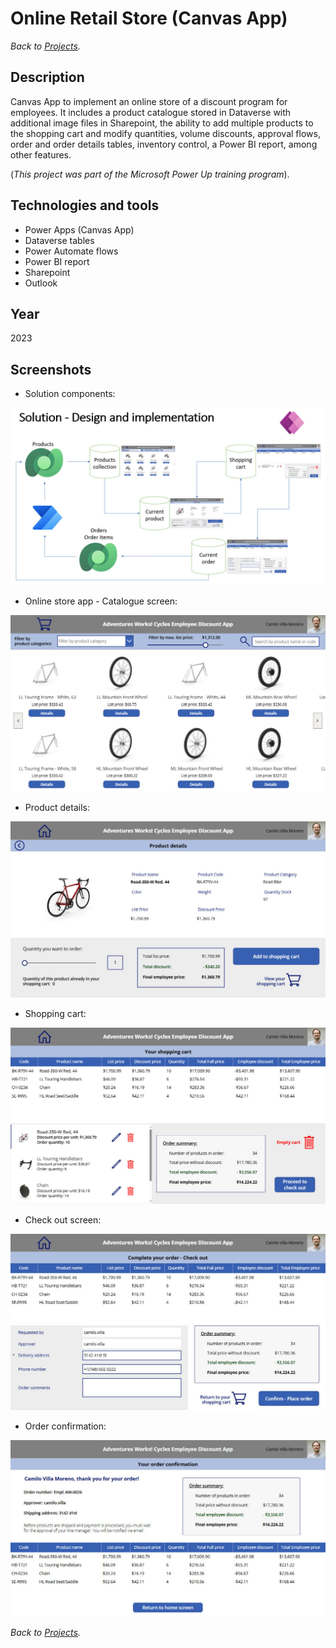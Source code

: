 # Online Retail Store (Canvas App)

*Back to [Projects](https://camilovillam.github.io/#5-online-retail-store-canvas-app).*

## Description

Canvas App to implement an online store of a discount program for employees. It includes a product catalogue stored in Dataverse with additional image files in Sharepoint, the ability to add multiple products to the shopping cart and modify quantities, volume discounts, approval flows, order and order details tables, inventory control, a Power BI report, among other features.

(*This project was part of the Microsoft Power Up training program*).


## Technologies and tools

- Power Apps (Canvas App)
- Dataverse tables
- Power Automate flows
- Power BI report
- Sharepoint
- Outlook


## Year

2023


## Screenshots

- Solution components:

![Canvas App](https://raw.githubusercontent.com/camilovillam/camilovillam.github.io/refs/heads/main/assets/img/projects/Canvas_app_06.jpg)


- Online store app - Catalogue screen:

![Canvas App](https://raw.githubusercontent.com/camilovillam/camilovillam.github.io/refs/heads/main/assets/img/projects/Canvas_app_01.jpg)


- Product details:

![Canvas App](https://raw.githubusercontent.com/camilovillam/camilovillam.github.io/refs/heads/main/assets/img/projects/Canvas_app_02.jpg)


- Shopping cart:

![Canvas App](https://raw.githubusercontent.com/camilovillam/camilovillam.github.io/refs/heads/main/assets/img/projects/Canvas_app_03.jpg)


- Check out screen:

![Canvas App](https://raw.githubusercontent.com/camilovillam/camilovillam.github.io/refs/heads/main/assets/img/projects/Canvas_app_04.jpg)


- Order confirmation:

![Canvas App](https://raw.githubusercontent.com/camilovillam/camilovillam.github.io/refs/heads/main/assets/img/projects/Canvas_app_05.jpg)


*Back to [Projects](https://camilovillam.github.io/#5-online-retail-store-canvas-app).*